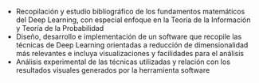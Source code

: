 - Recopilación y estudio bibliográfico de los fundamentos
matemáticos del Deep Learning, con especial enfoque en la Teoría
de la Información y Teoría de la Probabilidad
- Diseño, desarrollo e implementación de un software que recopile las
técnicas de Deep Learning orientadas a reducción de
dimensionalidad más relevantes e incluya visualizaciones y
facilidades para el análisis
- Análisis experimental de las técnicas utilizadas y relación con los
resultados visuales generados por la herramienta software
